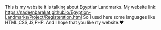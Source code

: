 This is my website it is talking about Egyptian Landmarks. 
My website link: https://nadeenbarakat.github.io/Egyption-Landmarks/Project/Registeration.html
So I used here some languages like HTML,CSS,JS,PHP. And I hope that you like my website.♥️

